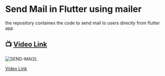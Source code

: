 # Send Mail in Flutter using mailer

the repository containes the code to send mail to users directly from flutter app

## 📺 [Video Link](https://youtu.be/IiSFzFs5yc0)

![SEND-MAI2L](https://github.com/Snehasis4321/send_mail_flutter/assets/96995340/cf52f0c9-c65d-45f0-bb46-818c74b744b9)


[Video Link](https://youtu.be/IiSFzFs5yc0)


